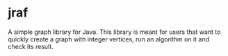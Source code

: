 # jraf
A simple graph library for Java. This library is meant for users that want to  
quickly create a graph with integer vertices, run an algorithm on it and  
check its result.
